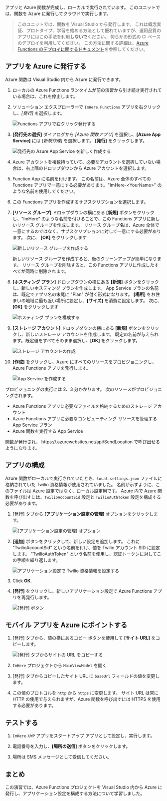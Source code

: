 アプリと Azure 関数が完成し、ローカルで実行されています。 このユニットでは、関数を Azure に発行してクラウドで実行します。

> このユニットでは、関数を Visual Studio から発行します。 これは概念実証、プロトタイプ、学習を始める方法として優れていますが、運用品質のアプリにはこの手法を利用**しないで**ください。 何らかの形式の CI ベースのデプロイを利用してください。 この方法に関する詳細は、[Azure Functions のデプロイに関するドキュメント](https://docs.microsoft.com/azure/azure-functions/functions-continuous-deployment)を参照してください。
>

## <a name="publishing-your-app-to-azure"></a>アプリを Azure に発行する

Azure 関数は Visual Studio 内から Azure に発行できます。

1. ローカルの Azure Functions ランタイムが前の演習から引き続き実行されている場合は、これを停止します。

1. ソリューション エクスプローラーで `ImHere.Functions` アプリを右クリックし、*[発行]* を選択します。

    ![Functions アプリで右クリック発行する](../media-drafts/8-right-click-publish.png)

1. **[発行先の選択]** ダイアログから *[Azure 関数アプリ]* を選択し、**[Azure App Service]** には *[新規作成]* を選択します。 **[発行]** をクリックします。

    ![発行先の Azure App Service を新しく作成する](../media-drafts/8-pick-publish-target.png)

1. Azure アカウントを複数持っていて、必要なアカウントを選択していない場合は、右上隅のドロップダウンから Azure アカウントを選択します。

1. Function App に名前を付けます。 この名前は、Azure 全体のすべての Functions アプリで一意にする必要があります。"ImHere-\<YourName\>" のような名前を使用してください。

1. この Functions アプリを作成するサブスクリプションを選択します。

1. **[リソース グループ]** ドロップダウンの横にある **[新規]** ボタンをクリックし、"ImHere" のような名前を付けることで、この Functions アプリに新しいリソース グループを作成します。 リソース グループ名は、Azure 全体で一意にするのではなく、サブスクリプションに対して一意にする必要があります。 次に、 **[OK]** をクリックします

    ![新しいリソース グループを作成する](../media-drafts/8-create-new-resource-group.png)

   新しいリソース グループを作成すると、後のクリーンアップが簡単になります。 リソース グループを削除すると、この Functions アプリに作成したすべてが同時に削除されます。

1. **[ホスティング プラン]** ドロップダウンの横にある **[新規]** ボタンをクリックし、新しいホスティング プランを作成します。 App Service プランの名前は、既定でアプリ名の末尾に "Plan" が付く形式になります。 **[場所]** をお住まいの地域に最も近い場所に設定し、**[サイズ]** を消費に設定します。 次に、 **[OK]** をクリックします

    ![ホスティング プランを構成する](../media-drafts/8-configure-hosting-plan.png)

1. **[ストレージ アカウント]** ドロップダウンの横にある **[新規]** ボタンをクリックし、新しいストレージ アカウントを作成します。 既定の名前が与えられます。既定値をすべてそのまま選択し、**[OK]** をクリックします。

    ![ストレージ アカウントの作成](../media-drafts/8-create-storage-account.png)

1. **[作成]** をクリックし、Azure にすべてのリソースをプロビジョニングし、Azure Functions アプリを発行します。

    ![App Service を作成する](../media-drafts/8-create-app-service.png)

プロビジョニングの実行には 2、3 分かかります。 次のリソースがプロビジョニングされます。

- Azure Functions アプリに必要なファイルを格納するためのストレージ アカウント
- Azure Functions アプリに必要なコンピューティング リソースを管理する App Service プラン
- Azure 関数を実行する App Service

関数が発行され、 https://<your-app-name>.azurewebsites.net/api/SendLocation で呼び出せるようになります。

## <a name="configuring-your-app"></a>アプリの構成

Azure 関数がローカルで実行されていたとき、`local.settings.json` ファイルに格納されていた Twilio 資格情報が使用されていました。 名前が示すように、このファイルは Azure 設定ではなく、ローカル設定用です。 Azure 内で Azure 関数を呼び出すには、`TwilioAccountSid` 設定と `TwilioAuthToken` 設定を構成する必要があります。

1. [発行] タブから **[アプリケーション設定の管理]** オプションをクリックします。

    ![[アプリケーション設定の管理] オプション](../media-drafts/8-application-settings-option.png)

1. **[追加]** ボタンをクリックして、新しい設定を追加します。 これに "TwilioAccountSid" という名前を付け、値を Twilio アカウント SID に設定します。 "TwilioAuthToken" という名前を使用し、認証トークンに対してこの手順を繰り返します。

    ![アプリケーション設定で Twilio 資格情報を設定する](../media-drafts/8-set-creds-in-app-settings.png)

1. Click **OK**.

1. **[発行]** をクリックし、新しいアプリケーション設定で Azure Functions アプリを再発行します。

    ![[発行] ボタン](../media-drafts/8-publish-application-button.png)

## <a name="pointing-the-mobile-app-to-azure"></a>モバイル アプリを Azure にポイントする

1. [発行] タブから、値の横にあるコピー ボタンを使用して **[サイト URL]** をコピーします。

    ![[発行] タブからサイトの URL をコピーする](../media-drafts/8-copy-site-url.png)

1. `ImHere` プロジェクトから `MainViewModel` を開く

1. [発行] タブからコピーしたサイト URL に `baseUrl` フィールドの値を変更します。

1. この値のプロトコルを `http` から `https` に変更します。 サイト URL は常に HTTP の使用で与えられますが、Azure 関数を呼び出すには HTTPS を使用する必要があります。

## <a name="test-it-out"></a>テストする

1. `ImHere.UWP` アプリをスタートアップ アプリとして設定し、実行します。

1. 電話番号を入力し、**[場所の送信]** ボタンをクリックします。

1. 場所は SMS メッセージとして受信してください。

## <a name="summary"></a>まとめ

この演習では、Azure Functions プロジェクトを Visual Studio 内から Azure に発行し、アプリケーション設定を構成する方法について学習しました。